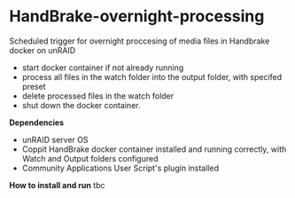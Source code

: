 # HandBrake-overnight-processing
Scheduled trigger for overnight proccesing of media files in Handbrake docker on unRAID
* start docker container if not already running
* process all files in the watch folder into the output folder, with specifed preset
* delete processed files in the watch folder
* shut down the docker container.

**Dependencies**
* unRAID server OS
* Coppit HandBrake docker container installed and running correctly, with Watch and Output folders configured
* Community Applications User Script's plugin installed

**How to install and run**
tbc
